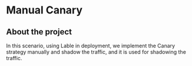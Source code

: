 # Manual Canary

## About the project 

In this scenario, using Lable in deployment, we implement the Canary strategy manually and shadow the traffic, and it is used for shadowing the traffic.